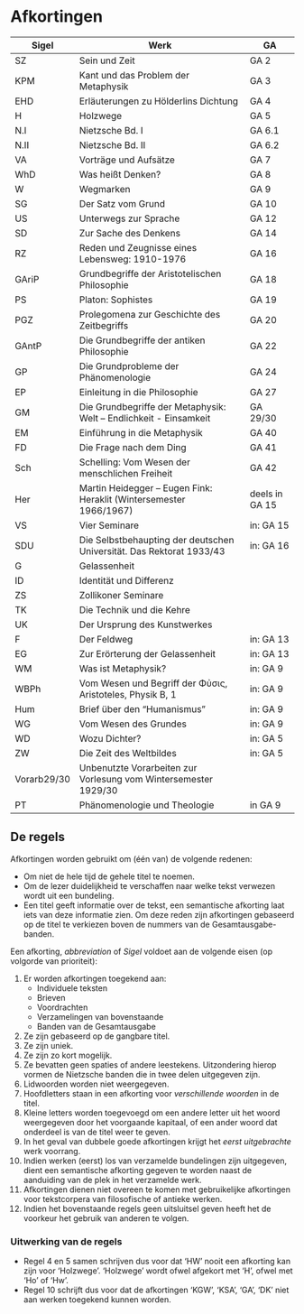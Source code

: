 # Afkortingen

| Sigel | Werk                                                              | GA |
| ----------------- | -------------------------------------------------------------------- | ---------------- |
| SZ                | Sein und Zeit                                                        | GA 2           |
| KPM               | Kant und das Problem der Metaphysik                                  | GA 3             |
| EHD               | Erläuterungen zu Hölderlins Dichtung                                 | GA 4             |
| H                 | Holzwege                                                             | GA 5        |
| N.I               | Nietzsche Bd. I                                                      | GA 6.1      |
| N.II              | Nietzsche Bd. II                                                     | GA 6.2      |
| VA                | Vorträge und Aufsätze                                                | GA 7        |
| WhD               | Was heißt Denken?                                                    | GA 8        |
| W                 | Wegmarken                                                            | GA 9             |
| SG                | Der Satz vom Grund                                                   | GA 10       |
| US                | Unterwegs zur Sprache                                                | GA 12       |
| SD                | Zur Sache des Denkens                                                | GA 14       |
| RZ                | Reden und Zeugnisse eines Lebensweg: 1910-1976                       | GA 16            |
| GAriP             | Grundbegriffe der Aristotelischen Philosophie                        | GA 18            |
| PS                | Platon: Sophistes                                                    | GA 19            |
| PGZ               | Prolegomena zur Geschichte des Zeitbegriffs                          | GA 20            |
| GAntP             | Die Grundbegriffe der antiken Philosophie                            | GA 22            |
| GP                | Die Grundprobleme der Phänomenologie                                 | GA 24            |
| EP                | Einleitung in die Philosophie                                        | GA 27            |
| GM                | Die Grundbegriffe der Metaphysik: Welt – Endlichkeit - Einsamkeit    | GA 29/30         |
| EM                | Einführung in die Metaphysik                                         | GA 40       |
| FD                | Die Frage nach dem Ding                                              | GA 41       |
| Sch               | Schelling: Vom Wesen der menschlichen Freiheit                       | GA 42            |
| Her               | Martin Heidegger – Eugen Fink: Heraklit (Wintersemester 1966/1967)   | deels in GA 15   |
| VS                | Vier Seminare                                                        | in: GA 15        |
| SDU               | Die Selbstbehaupting der deutschen Universität. Das Rektorat 1933/43 | in: GA 16        |
| G                 | Gelassenheit                                                         |             |
| ID                | Identität und Differenz                                              |             |
| ZS                | Zollikoner Seminare                  |                  |
| TK                | Die Technik und die Kehre                                            |                  |
| UK                | Der Ursprung des Kunstwerkes                                         |                  |
| F                 | Der Feldweg                                                          | in: GA 13    |
| EG                | Zur Erörterung der Gelassenheit                                      | in: GA 13    |
| WM                | Was ist Metaphysik?                                                  | in: GA 9     |
| WBPh              | Vom Wesen und Begriff der Φὐσις, Aristoteles, Physik B, 1            | in: GA 9     |
| Hum               | Brief über den “Humanismus”                                          | in: GA 9         |
| WG                | Vom Wesen des Grundes                                                | in: GA 9         |
| WD                | Wozu Dichter?                                                        | in: GA 5         |
| ZW                | Die Zeit des Weltbildes                                              | in: GA 5         |
| Vorarb29/30       | Unbenutzte Vorarbeiten zur Vorlesung vom Wintersemester 1929/30      |                  |
| PT | Phänomenologie und Theologie | in GA 9 |

## De regels
Afkortingen worden gebruikt om (één van) de volgende redenen:
- Om niet de hele tijd de gehele titel te noemen.
- Om de lezer duidelijkheid te verschaffen naar welke tekst verwezen wordt uit een bundeling.
- Een titel geeft informatie over de tekst, een semantische afkorting laat iets van deze informatie zien. Om deze reden zijn afkortingen gebaseerd op de titel te verkiezen boven de nummers van de Gesamtausgabe-banden.

Een afkorting, *abbreviation* of *Sigel* voldoet aan de volgende eisen (op volgorde van prioriteit):
1. Er worden afkortingen toegekend aan:
	- Individuele teksten
	- Brieven
	- Voordrachten
	- Verzamelingen van bovenstaande
	- Banden van de Gesamtausgabe
1. Ze zijn gebaseerd op de gangbare titel.
2. Ze zijn uniek.
3. Ze zijn zo kort mogelijk.
4. Ze bevatten geen spaties of andere leestekens. Uitzondering hierop vormen de Nietzsche banden die in twee delen uitgegeven zijn.
5. Lidwoorden worden niet weergegeven.
6. Hoofdletters staan in een afkorting voor *verschillende woorden* in de titel.
7. Kleine letters worden toegevoegd om een andere letter uit het woord weergegeven door het voorgaande kapitaal, of een ander woord dat onderdeel is van de titel weer te geven.
8. In het geval van dubbele goede afkortingen krijgt het *eerst uitgebrachte* werk voorrang.
9. Indien werken (eerst) los van verzamelde bundelingen zijn uitgegeven, dient een semantische afkorting gegeven te worden naast de aanduiding van de plek in het verzamelde werk.
10. Afkortingen dienen niet overeen te komen met gebruikelijke afkortingen voor tekstcorpera van filosofische of antieke werken.
11. Indien het bovenstaande regels geen uitsluitsel geven heeft het de voorkeur het gebruik van anderen te volgen.

### Uitwerking van de regels

- Regel 4 en 5 samen schrijven dus voor dat ‘HW’ nooit een afkorting kan zijn voor ‘Holzwege’. ‘Holzwege’ wordt ofwel afgekort met ‘H’, ofwel met ‘Ho’ of ‘Hw’.
- Regel 10 schrijft dus voor dat de afkortingen ‘KGW’, ‘KSA’, ‘GA’, ‘DK’ niet aan werken toegekend kunnen worden.